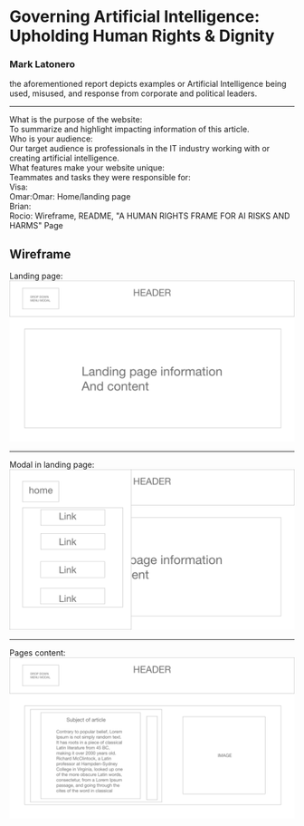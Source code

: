 # Governing Artificial Intelligence: Upholding Human Rights & Dignity  
### Mark Latonero
the aforementioned report depicts examples or Artificial Intelligence being used, misused, and response from corporate and political leaders.
___

What is the purpose of the website:
<br />
To summarize and highlight impacting information of this article. 
<br />
Who is your audience:
<br />
Our target audience is professionals in the IT industry working with or creating artificial intelligence. 
<br />
What features make your website unique: 
<br />
Teammates and tasks they were responsible for: 
<br />
Visa: 
<br />
Omar:Omar: Home/landing page
<br />
Brian:
<br />
Rocio: Wireframe, README, "A HUMAN RIGHTS FRAME FOR AI RISKS AND HARMS" Page 


## Wireframe
Landing page:
![Wireframe](./Wireframe/Web1.png)
__________
Modal in landing page:
![Wireframe](./Wireframe/Web2.png)
__________
Pages content:
![Wireframe](./Wireframe/Web3.png)
